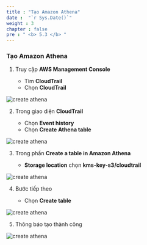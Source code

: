 ```yaml
---
title : "Tạo Amazon Athena"
date :  "`r Sys.Date()`" 
weight : 3
chapter : false
pre : " <b> 5.3 </b> "
---
```


### Tạo Amazon Athena

1. Truy cập **AWS Management Console**

   - Tìm **CloudTrail**
   - Chọn **CloudTrail**

![create athena](/aws-fcj-workshop02/images/5.create-cloudtrail/5.3create-athena/0001.png?width=90pc)

2. Trong giao diện **CloudTrail**

   - Chọn **Event history**
   - Chọn **Create Athena table**
  
![create athena](/aws-fcj-workshop02/images/5.create-cloudtrail/5.3create-athena/0002.png?width=90pc)

3. Trong phần **Create a table in Amazon Athena**

    - **Storage location** chọn **kms-key-s3/cloudtrail**

![create athena](/aws-fcj-workshop02/images/5.create-cloudtrail/5.3create-athena/0003.png?width=90pc)


4. Bước tiếp theo

    - Chọn **Create table**

![create athena](/aws-fcj-workshop02/images/5.create-cloudtrail/5.3create-athena/0004.png?width=90pc)

5. Thông báo tạo thành công

![create athena](/aws-fcj-workshop02/images/5.create-cloudtrail/5.3create-athena/0005.png?width=90pc)
